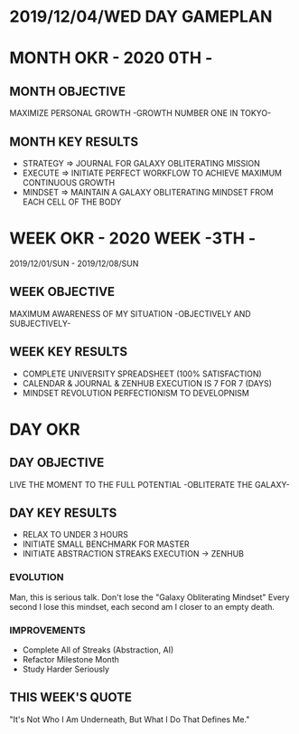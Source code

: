 # 2019/12/04/WED DAY GAMEPLAN

# MONTH OKR - 2020 0TH -

## MONTH OBJECTIVE

MAXIMIZE PERSONAL GROWTH -GROWTH NUMBER ONE IN TOKYO-

## MONTH KEY RESULTS

- STRATEGY => JOURNAL FOR GALAXY OBLITERATING MISSION
- EXECUTE => INITIATE PERFECT WORKFLOW TO ACHIEVE MAXIMUM CONTINUOUS GROWTH
- MINDSET => MAINTAIN A GALAXY OBLITERATING MINDSET FROM EACH CELL OF THE BODY

# WEEK OKR - 2020 WEEK -3TH -

2019/12/01/SUN - 2019/12/08/SUN

## WEEK OBJECTIVE

MAXIMUM AWARENESS OF MY SITUATION -OBJECTIVELY AND SUBJECTIVELY-

## WEEK KEY RESULTS

- COMPLETE UNIVERSITY SPREADSHEET (100% SATISFACTION)
- CALENDAR & JOURNAL & ZENHUB EXECUTION IS 7 FOR 7 (DAYS)
- MINDSET REVOLUTION PERFECTIONISM TO DEVELOPNISM

# DAY OKR

## DAY OBJECTIVE

LIVE THE MOMENT TO THE FULL POTENTIAL -OBLITERATE THE GALAXY-

## DAY KEY RESULTS

- RELAX TO UNDER 3 HOURS
- INITIATE SMALL BENCHMARK FOR MASTER
- INITIATE ABSTRACTION STREAKS EXECUTION -> ZENHUB

### EVOLUTION

Man, this is serious talk.
Don't lose the "Galaxy Obliterating Mindset"
Every second I lose this mindset, each second am I closer to an empty death.

### IMPROVEMENTS

- Complete All of Streaks (Abstraction, AI)
- Refactor Milestone Month
- Study Harder Seriously

## THIS WEEK'S QUOTE

"It's Not Who I Am Underneath, But What I Do That Defines Me."
